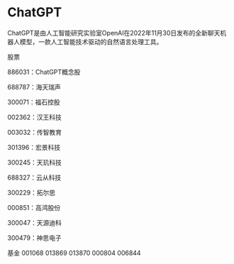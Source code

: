 # ChatGPT

ChatGPT是由人工智能研究实验室OpenAI在2022年11月30日发布的全新聊天机器人模型，一款人工智能技术驱动的自然语言处理工具。

股票

886031：ChatGPT概念股

688787：海天瑞声

300071：福石控股

002362：汉王科技

003032：传智教育

301396：宏景科技

300245：天玑科技

688327：云从科技

300229：拓尔思

000851：高鸿股份

300047：天源迪科

300479：神思电子



基金
001068
013869
013870
000804
006844
